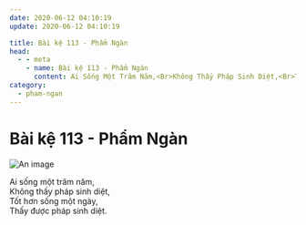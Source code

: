 ```yaml
---
date: 2020-06-12 04:10:19
update: 2020-06-12 04:10:19

title: Bài kệ 113 - Phẩm Ngàn
head:
  - - meta
    - name: Bài kệ 113 - Phẩm Ngàn
      content: Ai Sống Một Trăm Năm,<Br>Không Thấy Pháp Sinh Diệt,<Br>Tốt Hơn Sống Một Ngày,<Br>Thấy Được Pháp Sinh Diệt.<Br>
category:
  - pham-ngan
---
```


# Bài kệ 113 - Phẩm Ngàn

![An image](/img/pham-ngan/pham-ngan-113.jpg)

Ai sống một trăm năm,<br>Không thấy pháp sinh diệt,<br>Tốt hơn sống một ngày,<br>Thấy được pháp sinh diệt.<br>
